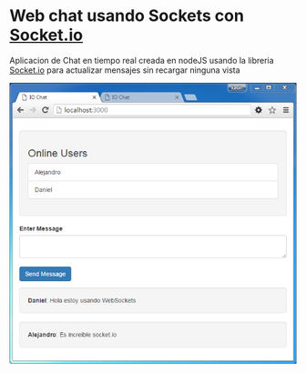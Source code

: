 Web chat usando Sockets con [Socket.io](http://socket.io/)
============================================================
Aplicacion de Chat en tiempo real creada en nodeJS usando la libreria [Socket.io](http://socket.io/) para actualizar mensajes sin recargar ninguna vista

![image](screenshot.PNG)
